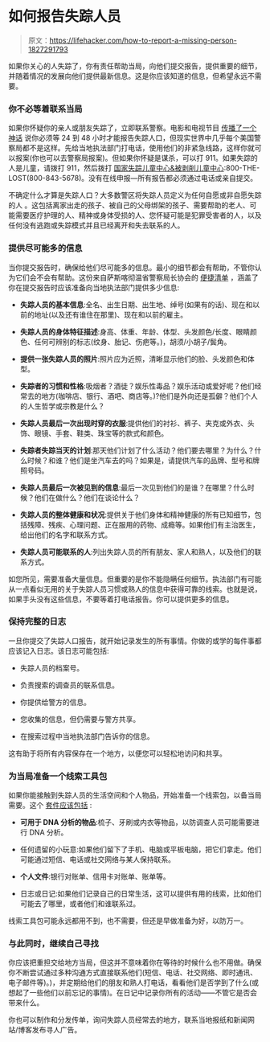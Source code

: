# 如何报告失踪人员

> 原文：<https://lifehacker.com/how-to-report-a-missing-person-1827291793>

如果你关心的人失踪了，你有责任帮助当局，向他们提交报告，提供重要的细节，并随着情况的发展向他们提供最新信息。这是你应该知道的信息，但希望永远不需要。



### 你不必等着联系当局

如果你怀疑你的亲人或朋友失踪了，立即联系警察。电影和电视节目 [传播了一个神话](https://blogs.findlaw.com/blotter/2012/09/5-things-to-know-about-missing-persons-reports.html) 说你必须等 24 到 48 小时才能报告失踪人口，但现实世界中几乎每个美国警察局都不是这样。先给当地执法部门打电话，使用他们的非紧急线路，这样你就可以报案(你也可以去警察局报案)。但如果你怀疑是谋杀，可以打 911。如果失踪的人是儿童，请拨打 911，然后拨打 [国家失踪儿童中心&被剥削儿童中心](http://www.missingkids.com/home):800-THE-LOST(800-843-5678)。没有在线申报—所有报告都必须通过电话或亲自提交。

不确定什么才算是失踪人口？大多数警区将失踪人员定义为任何自愿或非自愿失踪的人 。这包括离家出走的孩子、被自己的父母绑架的孩子、需要帮助的老人、可能需要医疗护理的人、精神或身体受损的人、您怀疑可能是犯罪受害者的人，以及任何没有逃跑或失踪模式并且已经离开和失去联系的人。

### 提供尽可能多的信息

当你提交报告时，确保给他们尽可能多的信息。最小的细节都会有帮助，不管你认为它们会不会有帮助。这份来自萨斯喀彻温省警察局长协会的 [便捷清单](http://www.sacp.ca/missing/pdf/checklists_for_missing_persons.pdf) ，涵盖了你在提交报告时应该准备向当地执法部门提供多少信息:

*   **失踪人员的基本信息**:全名、出生日期、出生地、绰号(如果有的话)、现在和以前的地址(以及还有谁住在那里)、现在和以前的雇主。

*   **失踪人员的身体特征描述**:身高、体重、年龄、体型、头发颜色/长度、眼睛颜色、任何可辨别的标志(纹身、胎记、伤疤等。)，胡须/小胡子/鬓角。

*   **提供一张失踪人员的照片**:照片应为近照，清晰显示他们的脸、头发颜色和体型。

*   **失踪者的习惯和性格**:吸烟者？酒徒？娱乐性毒品？娱乐活动或爱好呢？他们经常去的地方(咖啡店、银行、酒吧、商店等。)?他们是外向还是孤僻？他们个人的人生哲学或宗教是什么？

*   **失踪人员最后一次出现时穿的衣服**:提供他们的衬衫、裤子、夹克或外衣、头饰、眼镜、手套、鞋类、珠宝等的款式和颜色。

*   **失踪者失踪当天的计划**:那天他们计划了什么活动？他们要去哪里？为什么？什么时候？和谁？他们是坐汽车去的吗？如果是，请提供汽车的品牌、型号和牌照号码。

*   **失踪人员最后一次被见到的信息**:最后一次见到他们的是谁？在哪里？什么时候？他们在做什么？他们在谈论什么？

*   **失踪人员的整体健康和状况**:提供关于他们身体和精神健康的所有已知细节，包括残障、残疾、心理问题、正在服用的药物、成瘾等。如果他们有主治医生，给出他们的名字和联系方式。

*   **失踪人员可能联系的人**:列出失踪人员的所有朋友、家人和熟人，以及他们的联系方式。

如您所见，需要准备大量信息。但重要的是你不能隐瞒任何细节。执法部门有可能从一点看似无用的关于失踪人员习惯或熟人的信息中获得可靠的线索。也就是说，如果手头没有这些信息，不要等着打电话报告。你可以提供更多的信息。

### 保持完整的日志

一旦你提交了失踪人口报告，就开始记录发生的所有事情。你做的或学的每件事都应该记入日志。该日志可能包括:

*   失踪人员的档案号。

*   负责搜索的调查员的联系信息。

*   你提供给警方的信息。

*   您收集的信息，但仍需要与警方共享。

*   在搜索过程中当地执法部门告诉你的信息。

这有助于将所有内容保存在一个地方，以便您可以轻松地访问和共享。

### 为当局准备一个线索工具包

如果你能接触到失踪人员的生活空间和个人物品，开始准备一个线索包，以备当局需要。这个 [套件应该包括](http://www.sacp.ca/missing/pdf/checklists_for_missing_persons.pdf) :

*   **可用于 DNA 分析的物品**:梳子、牙刷或内衣等物品，以防调查人员可能需要进行 DNA 分析。

*   任何遗留的小玩意:如果他们留下了手机、电脑或平板电脑，把它们拿走。他们可能通过短信、电话或社交网络与某人保持联系。

*   **个人文件**:银行对账单、信用卡对账单、账单等。

*   日志或日记:如果他们记录自己的日常生活，这可以提供有用的线索，比如他们可能去了哪里，或者他们和谁联系过。

线索工具包可能永远都用不到，也不需要，但还是早做准备为好，以防万一。

### 与此同时，继续自己寻找

你应该把重担交给地方当局，但这并不意味着你在等待的时候什么也不用做。确保你不断尝试通过多种沟通方式直接联系他们(短信、电话、社交网络、即时通讯、电子邮件等)。)，并定期给他们的朋友和熟人打电话，看看他们是否学到了什么(或想起了一些他们以前忘记的事情)。在日记中记录你所有的活动——不管它是否会带来什么。

你也可以制作和分发传单，询问失踪人员经常去的地方，联系当地报纸和新闻网站/博客发布寻人广告。